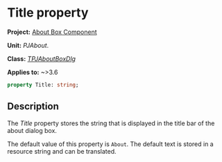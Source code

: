 # Title property

**Project:** [About Box Component](../API.md)

**Unit:** _PJAbout_.

**Class:** [_TPJAboutBoxDlg_](./TPJAboutBoxDlg.md)

**Applies to:** ~>3.6

```pascal
property Title: string;
```

## Description

The _Title_ property stores the string that is displayed in the title bar of the about dialog box.

The default value of this property is `About`. The default text is stored in a resource string and can be translated.

